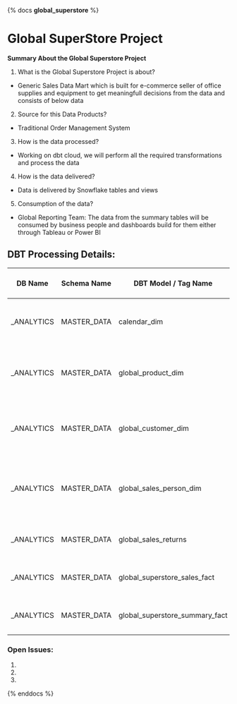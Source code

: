 {% docs __global_superstore__ %}
# Global SuperStore Project

**Summary About the Global Superstore Project**
1. What is the Global Superstore Project is about?
- Generic Sales Data Mart which is built for e-commerce seller of office supplies and equipment to get meaningfull decisions from the data and consists of below data

2. Source for this Data Products?
- Traditional Order Management System

3. How is the data processed?
- Working on dbt cloud, we will perform all the required transformations and process the data

4. How is the data delivered?
- Data is delivered by Snowflake tables and views

5. Consumption of the data?
- Global Reporting Team: The data from the summary tables will be consumed by business people and dashboards build for them either through Tableau or Power BI




## DBT Processing Details:
| **DB Name**| **Schema Name** | **DBT Model / Tag Name** | **Usage** | **Avg Execution Time**|
|---|---|---|---|---|
|<ENV>_ANALYTICS | MASTER_DATA | calendar_dim | Calendar Dimension table for Global Superstore |  3 Secs|
|<ENV>_ANALYTICS | MASTER_DATA | global_product_dim | Global Product Dimension table for Global Superstore | 6 Secs|
|<ENV>_ANALYTICS | MASTER_DATA | global_customer_dim | Global Customer Dimension table for Global Superstore | 7 Secs|
|<ENV>_ANALYTICS | MASTER_DATA | global_sales_person_dim | Glboal Sales Person Dimension table for Global Superstore | 6 Secs|
|<ENV>_ANALYTICS | MASTER_DATA | global_sales_returns | Global Sales Returns table | 5 Secs|
|<ENV>_ANALYTICS | MASTER_DATA | global_superstore_sales_fact | Global Superstore sales fact table | 6 Secs|
|<ENV>_ANALYTICS | MASTER_DATA | global_superstore_summary_fact | Global Superstore Summary Table | 4 Secs|

  
### Open Issues:
1. 
2. 
3.   
 
{% enddocs %}
